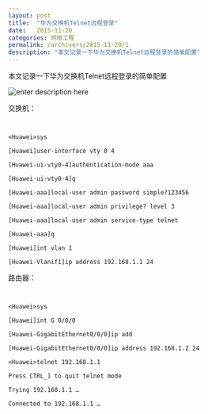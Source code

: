 ```yaml
---
layout: post
title:  "华为交换机Telnet远程登录"
date:   2015-11-20
categories: 网络工程
permalink: /archivers/2015-11-20/1
description: "本文记录一下华为交换机Telnet远程登录的简单配置"
---
```

本文记录一下华为交换机Telnet远程登录的简单配置
<!--more-->
![enter description here][1]


交换机：
```


<Huawei>sys

[Huawei]user-interface vty 0 4

[Huawei-ui-vty0-4]authentication-mode aaa

[Huawei-ui-vty0-4]q

[Huawei-aaa]local-user admin password simple?123456

[Huawei-aaa]local-user admin privilege? level 3

[Huawei-aaa]local-user admin service-type telnet

[Huawei-aaa]q

[Huawei]int vlan 1

[Huawei-Vlanif1]ip address 192.168.1.1 24
```

路由器：
```


<Huawei>sys

[Huawei]int G 0/0/0

[Huawei-GigabitEthernet0/0/0]ip add

[Huawei-GigabitEthernet0/0/0]ip address 192.168.1.2 24

<Huawei>telnet 192.168.1.1

Press CTRL_] to quit telnet mode

Trying 192.168.1.1 …

Connected to 192.168.1.1 …
```

  [1]: http://rvn0xsy.oss-cn-shanghai.aliyuncs.com/2018-3-16/0x05.png "0x05"
  
  